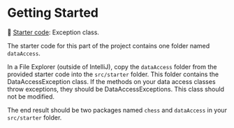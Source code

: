 # Getting Started

📁 [Starter code](starter-code): Exception class.

The starter code for this part of the project contains one folder named `dataAccess`.

In a File Explorer (outside of IntelliJ), copy the `dataAccess` folder from the provided starter code into the `src/starter` folder. This folder contains the DataAccessException class. If the methods on your data access classes throw exceptions, they should be DataAccessExceptions. This class should not be modified.

The end result should be two packages named `chess` and `dataAccess` in your `src/starter` folder.
